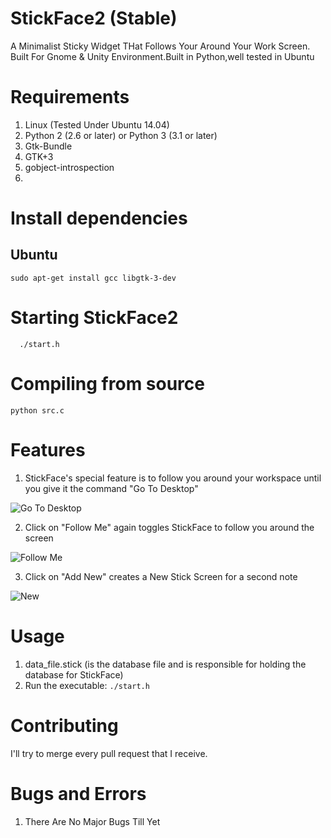 # StickFace2 (Stable)
A Minimalist Sticky Widget THat Follows Your Around Your Work Screen. Built For Gnome &amp; Unity Environment.Built in Python,well tested in Ubuntu


# Requirements
1. Linux (Tested Under Ubuntu 14.04)
2. Python 2 (2.6 or later) or Python 3 (3.1 or later)
3. Gtk-Bundle
4. GTK+3
5. gobject-introspection
6. 

# Install dependencies
## Ubuntu
```shell
sudo apt-get install gcc libgtk-3-dev
```
# Starting StickFace2
```shell
  ./start.h
```


# Compiling from source
```shell
python src.c
```
# Features
1. StickFace's special feature is to follow you around your workspace until you give it the command "Go To Desktop"

![Go To Desktop](https://www.anonimg.com/img/910bd31e0b3fd9e75cf5b8c9ce7eef65.png "Go to Desktop")

2. Click on "Follow Me" again toggles StickFace to follow you around the screen 

![Follow Me](https://www.anonimg.com/img/198aa7304b87c25d5318c55fcb145ae7.png "Follow Me")

3. Click on "Add New" creates a New Stick Screen for a second note

![New](https://www.anonimg.com/img/a604405c31d8b68c327b06633e6e498b.png "New Note")

# Usage
1. data_file.stick (is the database file and is responsible for holding the database for StickFace)
2. Run the executable: `./start.h`

# Contributing
I'll try to merge every pull request that I receive.

# Bugs and Errors
1. There Are No Major Bugs Till Yet


